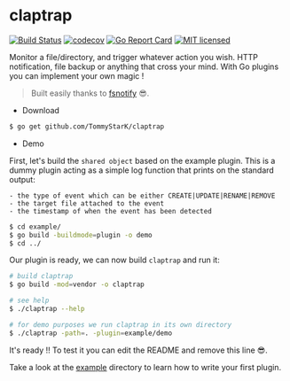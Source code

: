 # claptrap

[![Build Status](https://travis-ci.org/TommyStarK/claptrap.svg?branch=master)](https://travis-ci.org/TommyStarK/claptrap) [![codecov](https://codecov.io/gh/TommyStarK/claptrap/branch/master/graph/badge.svg?token=fVKEcM7KXv)](https://codecov.io/gh/TommyStarK/claptrap) [![Go Report Card](https://goreportcard.com/badge/github.com/TommyStarK/claptrap)](https://goreportcard.com/report/github.com/TommyStarK/claptrap) [![MIT licensed](https://img.shields.io/badge/license-MIT-blue.svg)](./LICENSE)

Monitor a file/directory, and trigger whatever action you wish. HTTP notification, file backup
or anything that cross your mind. With Go plugins you can implement your own magic !

> Built easily thanks to [fsnotify](https://github.com/fsnotify/fsnotify) :sunglasses:.

- Download

```bash
$ go get github.com/TommyStarK/claptrap
```

- Demo

First, let's build the `shared object` based on the example plugin. This is a dummy plugin
acting as a simple log function that prints on the standard output:

    - the type of event which can be either CREATE|UPDATE|RENAME|REMOVE
    - the target file attached to the event
    - the timestamp of when the event has been detected

```bash
$ cd example/
$ go build -buildmode=plugin -o demo
$ cd ../
```

Our plugin is ready, we can now build `claptrap` and run it:

```bash
# build claptrap
$ go build -mod=vendor -o claptrap

# see help
$ ./claptrap --help

# for demo purposes we run claptrap in its own directory
$ ./claptrap -path=. -plugin=example/demo
```

It's ready !! To test it you can edit the README and remove this line :sunglasses:.

Take a look at the [example](https://github.com/TommyStarK/claptrap/blob/master/example) directory
to learn how to write your first plugin.
